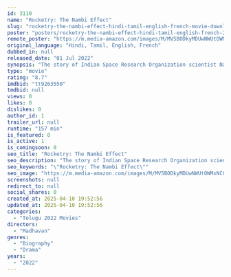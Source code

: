 ```yaml
---
id: 3110
name: "Rocketry: The Nambi Effect"
slug: "rocketry-the-nambi-effect-hindi-tamil-english-french-movie-download"
poster: "posters/rocketry-the-nambi-effect-hindi-tamil-english-french-2022.jpg"
remote_poster: "https://m.media-amazon.com/images/M/MV5BODkyMDUwNWUtOWMxNC00YWZlLWE4MjAtNDZjYTgyN2VmOGJhXkEyXkFqcGc@._V1_SX300.jpg"
original_language: "Hindi, Tamil, English, French"
dubbed_in: null
released_date: "01 Jul 2022"
synopsis: "The story of Indian Space Research Organization scientist Nambi Narayanan, who was framed for being a spy and arrested in 1994."
type: "movie"
rating: "8.7"
imdbid: "tt9263550"
tmdbid: null
views: 0
likes: 0
dislikes: 0
author_id: 1
trailer_url: null
runtime: "157 min"
is_featured: 0
is_active: 1
is_comingsoon: 0
seo_title: "Rocketry: The Nambi Effect"
seo_description: "The story of Indian Space Research Organization scientist Nambi Narayanan, who was framed for being a spy and arrested in 1994."
seo_keywords: "\"Rocketry: The Nambi Effect\""
seo_image: "https://m.media-amazon.com/images/M/MV5BODkyMDUwNWUtOWMxNC00YWZlLWE4MjAtNDZjYTgyN2VmOGJhXkEyXkFqcGc@._V1_SX300.jpg"
screenshots: null
redirect_to: null
social_shares: 0
created_at: 2025-04-10 19:52:56
updated_at: 2025-04-10 19:52:56
categories:
  - "Telugu 2022 Movies"
directors:
  - "Madhavan"
genres:
  - "Biography"
  - "Drama"
years:
  - "2022"
---
```

